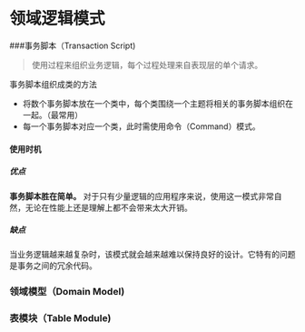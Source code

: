# 领域逻辑模式
###事务脚本（Transaction Script)
> 使用过程来组织业务逻辑，每个过程处理来自表现层的单个请求。

事务脚本组织成类的方法
* 将数个事务脚本放在一个类中，每个类围绕一个主题将相关的事务脚本组织在一起。（最常用）
* 每一个事务脚本对应一个类，此时需使用命令（Command）模式。

#### 使用时机
##### 优点
**事务脚本胜在简单。** 对于只有少量逻辑的应用程序来说，使用这一模式非常自然，无论在性能上还是理解上都不会带来太大开销。
##### 缺点 
当业务逻辑越来越复杂时，该模式就会越来越难以保持良好的设计。它特有的问题是事务之间的冗余代码。


### 领域模型（Domain Model)
### 表模块（Table Module)

